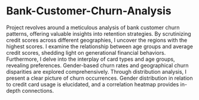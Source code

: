 # Bank-Customer-Churn-Analysis
Project revolves around a meticulous analysis of bank customer churn patterns, offering valuable insights into retention strategies. By scrutinizing credit scores across different geographies, I uncover the regions with the highest scores. I examine the relationship between age groups and average credit scores, shedding light on generational financial behaviors. Furthermore, I delve into the interplay of card types and age groups, revealing preferences. Gender-based churn rates and geographical churn disparities are explored comprehensively. Through distribution analysis, I present a clear picture of churn occurrences. Gender distribution in relation to credit card usage is elucidated, and a correlation heatmap provides in-depth connections.
